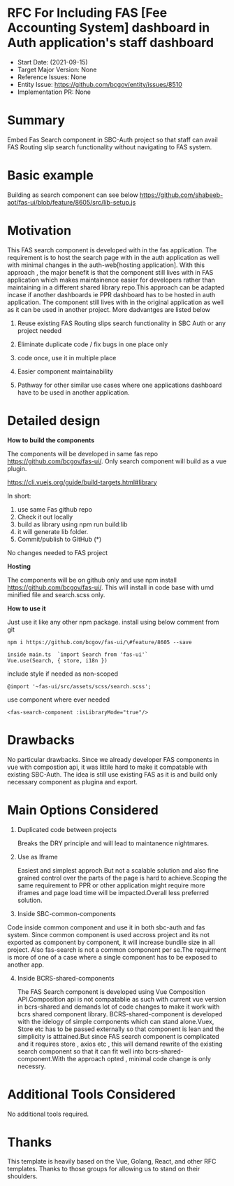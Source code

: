 # RFC For Including FAS [Fee Accounting System] dashboard in Auth application's staff dashboard

- Start Date: (2021-09-15)
- Target Major Version: None
- Reference Issues: None
- Entity Issue: https://github.com/bcgov/entity/issues/8510
- Implementation PR: None

# Summary

Embed Fas Search component in SBC-Auth project so that  staff can avail FAS Routing slip search functionality without navigating to FAS system.
 
# Basic example

Building as search component can see below 
https://github.com/shabeeb-aot/fas-ui/blob/feature/8605/src/lib-setup.js


# Motivation

This FAS search component is developed with in the fas application. The requirement is to host the search page with in the auth application as well with minimal changes in the auth-web[hosting application].
With this approach , the major benefit is that the component still lives with in FAS application which makes maintainence easier for developers rather than maintaining in a different shared library repo.This approach can be adapted incase if another dashboards ie PPR dashboard has to be hosted in auth application. The component still lives with in the original application as well as it can be used in another project. More dadvantges are listed below
 
1) Reuse existing FAS Routing slips search functionality in SBC Auth or any project needed

2) Eliminate duplicate code / fix bugs in one place only

3) code once, use it in multiple place

4) Easier component maintainability

6) Pathway for other similar use cases where one applications dashboard have to be used in another application.


# Detailed design

**How to build the components**

The components will be developed in same fas repo https://github.com/bcgov/fas-ui/. Only search component will build as a vue plugin.

https://cli.vuejs.org/guide/build-targets.html#library 

In short:
1. use same Fas github repo
2. Check it out locally
3. build as library using npm run build:lib
4. it will generate lib folder.
5. Commit/publish to GitHub (*)

No changes needed to FAS project



**Hosting**

The components will be on github only and use npm install https://github.com/bcgov/fas-ui/. This will install in code base with umd minified file and search.scss only.

**How to use it**

Just use it like any other npm package. 
install using below comment from git
```
npm i https://github.com/bcgov/fas-ui/\#feature/8605 --save
```
```
inside main.ts  `import Search from 'fas-ui'`
Vue.use(Search, { store, i18n })
```
include style if needed as non-scoped
```
@import '~fas-ui/src/assets/scss/search.scss';
```
use component where ever needed  
```          
<fas-search-component :isLibraryMode="true"/>
```

# Drawbacks

No particular drawbacks. Since we already developer FAS components in vue with compostion api, it was littile hard to make it compatable with existing SBC-Auth.
The idea is still use existing FAS as it is and build only necessary component as plugina and export.



# Main Options Considered

1) Duplicated code between projects

    Breaks the DRY principle and will lead to maintanence nightmares.
    
2) Use as Iframe 

    Easiest and simplest approch.But not a scalable solution and also fine grained control over the parts of the page is hard to achieve.Scoping the same requirement to PPR or other application might require more iframes and page load time will be impacted.Overall less preferred solution.

3) Inside SBC-common-components

 Code inside common component and use it in both sbc-auth and fas system. Since common component is used accross project and its not exported as component by component, it will increase bundile size in all project. Also fas-search is not a common component per se.The requirment is more of one of a case where a single component has to be exposed to another app.

4) Inside BCRS-shared-components
    
    The FAS Search component is developed using Vue Composition API.Composition api is not compatablie as such with current vue version in bcrs-shared and demands  lot of code changes to make it work with bcrs shared component library.
    BCRS-shared-component is developed with the idelogy of simple components which can stand alone.Vuex, Store etc has to be passed externally so that component is lean and the simplicity is atttained.But since FAS search component is complicated and it requires store , axios etc , this will demand rewrite of the existing search component so that it can fit well into bcrs-shared-component.With the approach opted , minimal code change is only necessry. 
   

# Additional Tools Considered


No additional tools required.

# Thanks

This template is heavily based on the Vue, Golang, React, and other RFC templates. Thanks to those groups for allowing us to stand on their shoulders.
